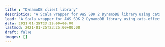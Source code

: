 ```yaml
---
title : "DynamoDB client library"
description: "A Scala wrapper for AWS SDK 2 DynamoDB library using cats-effect and fs2."
lead: "A Scala wrapper for AWS SDK 2 DynamoDB library using cats-effect and fs2."
date: 2021-01-25T23:25:00+00:00
lastmod: 2021-01-25T23:25:00+00:00
draft: false
images: []
---
```


